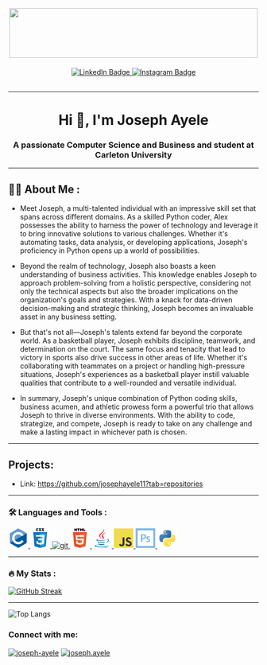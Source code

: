 

<!---
josephayele11/josephayele11 is a ✨ special ✨ repository because its `README.md` (this file) appears on your GitHub profile.
You can click the Preview link to take a look at your changes.
--->
<div id="header" align="center">
  <img src="https://mir-s3-cdn-cf.behance.net/project_modules/max_1200/79731568097599.5b50bca477735.jpg" width="500" height="100"/>
  <br>
  <div id="badges">
     <br>
    <a href="https://www.linkedin.com/in/joseph-ayele-7ab9a6269/">
        <img src="https://img.shields.io/badge/LinkedIn-blue?style=for-the-badge&logo=linkedin&logoColor=white" alt="LinkedIn Badge"/>
    <a/>
    <a href="https://www.instagram.com/joseph.ayele/">
      <img src="https://img.shields.io/badge/Instagram-800080?style=for-the-badge&logo=instagram&logoColor=white" alt="Instagram Badge"/>
    <a/>
  </div>
      <img src="https://komarev.com/ghpvc/?username=AbduAwad2&style=flat-square&color=blue" alt=""/>
</div>
      
---
<h1 align="center">Hi 👋, I'm Joseph Ayele</h1>
<h3 align="center">A passionate Computer Science and Business and student at Carleton University</h3>

---
## :man_technologist: About Me :

- Meet Joseph, a multi-talented individual with an impressive skill set that spans across different domains. As a skilled Python coder, Alex possesses the ability to harness the power of technology and leverage it to bring innovative solutions to various challenges. Whether it's automating tasks, data analysis, or developing applications, Joseph's proficiency in Python opens up a world of possibilities.

- Beyond the realm of technology, Joseph also boasts a keen understanding of business activities. This knowledge enables Joseph to approach problem-solving from a holistic perspective, considering not only the technical aspects but also the broader implications on the organization's goals and strategies. With a knack for data-driven decision-making and strategic thinking, Joseph becomes an invaluable asset in any business setting.

- But that's not all—Joseph's talents extend far beyond the corporate world. As a basketball player, Joseph exhibits discipline, teamwork, and determination on the court. The same focus and tenacity that lead to victory in sports also drive success in other areas of life. Whether it's collaborating with teammates on a project or handling high-pressure situations, Joseph's experiences as a basketball player instill valuable qualities that contribute to a well-rounded and versatile individual.

- In summary, Joseph's unique combination of Python coding skills, business acumen, and athletic prowess form a powerful trio that allows Joseph to thrive in diverse environments. With the ability to code, strategize, and compete, Joseph is ready to take on any challenge and make a lasting impact in whichever path is chosen.
      
---
## Projects:
- Link: https://github.com/josephayele11?tab=repositories

---

### :hammer_and_wrench: Languages and Tools :
      
<div>
<p align="left"> <a href="https://www.cprogramming.com/" target="_blank" rel="noreferrer"> <img src="https://raw.githubusercontent.com/devicons/devicon/master/icons/c/c-original.svg" alt="c" width="40" height="40"/> </a> <a href="https://www.w3schools.com/css/" target="_blank" rel="noreferrer"> <img src="https://raw.githubusercontent.com/devicons/devicon/master/icons/css3/css3-original-wordmark.svg" alt="css3" width="40" height="40"/> </a>  <a href="https://git-scm.com/" target="_blank" rel="noreferrer"> <img src="https://www.vectorlogo.zone/logos/git-scm/git-scm-icon.svg" alt="git" width="40" height="40"/> </a> <a href="https://www.w3.org/html/" target="_blank" rel="noreferrer"> <img src="https://raw.githubusercontent.com/devicons/devicon/master/icons/html5/html5-original-wordmark.svg" alt="html5" width="40" height="40"/> </a> <a href="https://www.java.com" target="_blank" rel="noreferrer"> <img src="https://raw.githubusercontent.com/devicons/devicon/master/icons/java/java-original.svg" alt="java" width="40" height="40"/> </a> <a href="https://developer.mozilla.org/en-US/docs/Web/JavaScript" target="_blank" rel="noreferrer"> <img src="https://raw.githubusercontent.com/devicons/devicon/master/icons/javascript/javascript-original.svg" alt="javascript" width="40" height="40"/> </a> <a href="https://www.photoshop.com/en" target="_blank" rel="noreferrer"> <img src="https://raw.githubusercontent.com/devicons/devicon/master/icons/photoshop/photoshop-line.svg" alt="photoshop" width="40" height="40"/> </a> <a href="https://www.python.org" target="_blank" rel="noreferrer"> <img src="https://raw.githubusercontent.com/devicons/devicon/master/icons/python/python-original.svg" alt="python" width="40" height="40"/> </a> </a> </p>
</div>
      
---

### :fire: My Stats :
      
[![GitHub Streak](http://github-readme-streak-stats.herokuapp.com?user=josephayele11&theme=github-dark-blue&date_format=M%20j%5B%2C%20Y%5D&mode=weekly&exclude_days=Sun%2CSat)](https://git.io/streak-stats)

---

![Top Langs](https://github-readme-stats.vercel.app/api/top-langs/?username=josephayele11&theme=tokyonight)

<h3 align="left">Connect with me:</h3>
<p align="left">
<a href="https://linkedin.com/in/joseph-ayele-7ab9a6269" target="blank"><img align="center" src="https://raw.githubusercontent.com/rahuldkjain/github-profile-readme-generator/master/src/images/icons/Social/linked-in-alt.svg" alt="joseph-ayele" height="30" width="40" /></a>
<a href="https://instagram.com/joseph.ayele" target="blank"><img align="center" src="https://raw.githubusercontent.com/rahuldkjain/github-profile-readme-generator/master/src/images/icons/Social/instagram.svg" alt="joseph.ayele" height="30" width="40" /></a>
</p>

